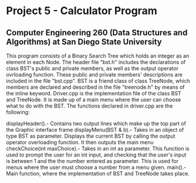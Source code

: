 # Project 5 - Calculator Program

## Computer Engineering 260 (Data Structures and Algorithms) at San Diego State University

This program consists of a Binary Search Tree which holds an integer as an element in each Node.
The header file "bst.h" includes the declarations of class BST's public and private members,
as well as the output operator ovrloading function. These public and private members'
descriptions are included in the file "bst.cpp". BST is a friend class of class TreeNode, which
members are declared and described in the file "treenode.h" by means of the inline keyword.
Driver.cpp is the implementation file of the class BST and TreeNode. It is made up of a main
menu where the user can choose what to do with the BST. The functions declared in driver.cpp
are the following:

displayHeader().- Contains two output lines which make up the top part of the Graphic interface frame
displayMenu(BST & b).- Takes in an object of type BST as parameter. Displays the current BST by
                         calling the output operator overloading function. It then outputs the main menu
checkChoice(int maxChoice).- Takes in an int as parameter. This function is used to prompt the user
                             for an int input, and checking that the user's input is between 1 and the
                             the number entered as parameter. This is used for menus where the user
                             must choose a number from a menu given.
main().- Main function, where the implementation of BST and TreeNode takes place.